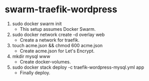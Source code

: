 # swarm-traefik-wordpress

1. sudo docker swarm init
   - This setup assumes Docker Swarm.
2. sudo docker network create -d overlay web
   - Create a network for traefik.
3. touch acme.json && chmod 600 acme.json
   - Create acme.json for Let's Encrypt.
4. mkdir mysql www
   - Create docker-volumes.
5. sudo docker stack deploy -c traefik-wordpress-mysql.yml app
   - Finally deploy.